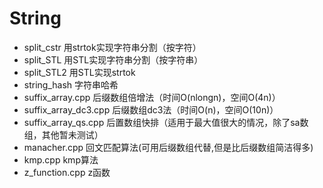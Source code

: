 # String

+ split_cstr 用strtok实现字符串分割（按字符）
+ split_STL 用STL实现字符串分割（按字符串）
+ split_STL2 用STL实现strtok
+ string_hash 字符串哈希
+ suffix_array.cpp 后缀数组倍增法（时间O(nlongn)，空间O(4n)）
+ suffix_array_dc3.cpp 后缀数组dc3法（时间O(n)，空间O(10n)）
+ suffix_array_qs.cpp 后置数组快排（适用于最大值很大的情况，除了sa数组，其他暂未测试）
+ manacher.cpp 回文匹配算法(可用后缀数组代替,但是比后缀数组简洁得多)
+ kmp.cpp kmp算法
+ z_function.cpp z函数